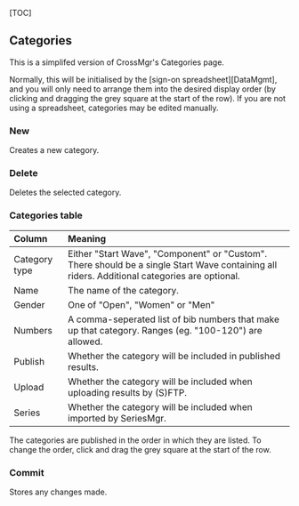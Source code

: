 [TOC]

## Categories

This is a simplifed version of CrossMgr's Categories page.

Normally, this will be initialised by the [sign-on spreadsheet][DataMgmt], and you will only need to arrange them into the desired display order (by clicking and dragging the grey square at the start of the row).  If you are not using a spreadsheet, categories may be edited manually.

### New

Creates a new category.

### Delete

Deletes the selected category.

### Categories table 

Column|Meaning
:----|:----
Category type|Either "Start Wave", "Component" or "Custom".  There should be a single Start Wave containing all riders.  Additional categories are optional.
Name|The name of the category.
Gender|One of "Open", "Women" or "Men"
Numbers|A comma-seperated list of bib numbers that make up that category.  Ranges (eg. "100-120") are allowed.
Publish|Whether the category will be included in published results.
Upload|Whether the category will be included when uploading results by (S)FTP.
Series|Whether the category will be included when imported by SeriesMgr.

The categories are published in the order in which they are listed.  To change the order, click and drag the grey square at the start of the row.

### Commit

Stores any changes made.
